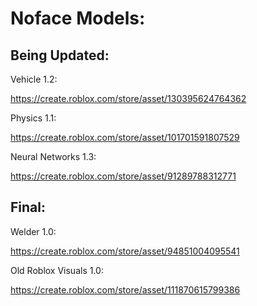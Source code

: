 <html>
	<body>
		<title>Help</title>
		<h1><b>Noface Models: </b></h1>
		<p></p>
		<h2>Being Updated: </h2>
		<p></p>
		<p>Vehicle 1.2: <p> <a href="https://create.roblox.com/store/asset/130395624764362">https://create.roblox.com/store/asset/130395624764362</a>
		<p>Physics 1.1: </p> <a href="https://create.roblox.com/store/asset/101701591807529">https://create.roblox.com/store/asset/101701591807529</a>
		<p>Neural Networks 1.3: </p> <a href="https://create.roblox.com/store/asset/91289788312771">https://create.roblox.com/store/asset/91289788312771</a>
		<p></p>
		<h2>Final: </h2>
		<p></p>
		<p>Welder 1.0: </p> <a href="https://create.roblox.com/store/asset/94851004095541">https://create.roblox.com/store/asset/94851004095541</a>
		<p>Old Roblox Visuals 1.0: </p> <a href="https://create.roblox.com/store/asset/111870615799386">https://create.roblox.com/store/asset/111870615799386</a>
	</body>
</html>


